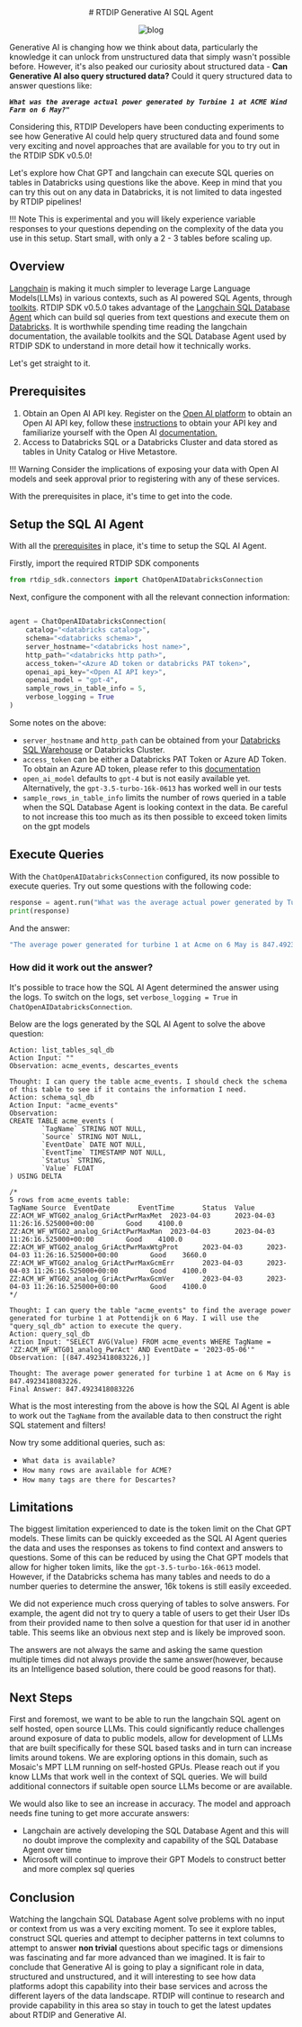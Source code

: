 <center>
# RTDIP Generative AI SQL Agent

![blog](images/generative-ai.png)
</center>

Generative AI is changing how we think about data, particularly the knowledge it can unlock from unstructured data that simply wasn't possible before. However, it's also peaked our curiosity about structured data - **Can Generative AI also query structured data?** Could it query structured data to answer questions like:

***`What was the average actual power generated by Turbine 1 at ACME Wind Farm on 6 May?"`***

Considering this, RTDIP Developers have been conducting experiments to see how Generative AI could help query structured data and found some very exciting and novel approaches that are available for you to try out in the RTDIP SDK v0.5.0! 

Let's explore how Chat GPT and langchain can execute SQL queries on tables in Databricks using questions like the above. Keep in mind that you can try this out on any data in Databricks, it is not limited to data ingested by RTDIP pipelines!

!!! Note
    This is experimental and you will likely experience variable responses to your questions depending on the complexity of the data you use in this setup. Start small, with only a 2 - 3 tables before scaling up.

## Overview

[Langchain](https://python.langchain.com/docs/get_started/introduction.html) is making it much simpler to leverage Large Language Models(LLMs) in various contexts, such as AI powered SQL Agents, through [toolkits](https://python.langchain.com/docs/modules/agents/toolkits/). RTDIP SDK v0.5.0 takes advantage of the [Langchain SQL Database Agent](https://python.langchain.com/docs/modules/agents/toolkits/sql_database) which can build sql queries from text questions and execute them on [Databricks](https://github.com/hwchase17/langchain/blob/master/docs/extras/ecosystem/integrations/databricks.ipynb). It is worthwhile spending time reading the langchain documentation, the available toolkits and the SQL Database Agent used by RTDIP SDK to understand in more detail how it technically works.

Let's get straight to it.

## Prerequisites

1. Obtain an Open AI API key. Register on the [Open AI platform](https://platform.openai.com/) to obtain an Open AI API key, follow these [instructions](https://help.openai.com/en/articles/4936850-where-do-i-find-my-secret-api-key) to obtain your API key and familiarize yourself with the Open AI [documentation.](https://platform.openai.com/docs/introduction/key-concepts) 
1. Access to Databricks SQL or a Databricks Cluster and data stored as tables in Unity Catalog or Hive Metastore. 

!!! Warning
    Consider the implications of exposing your data with Open AI models and seek approval prior to registering with any of these services. 

With the prerequisites in place, it's time to get into the code.

## Setup the SQL AI Agent

With all the [prerequisites](#prerequisites) in place, it's time to setup the SQL AI Agent.

Firstly, import the required RTDIP SDK components

```python
from rtdip_sdk.connectors import ChatOpenAIDatabricksConnection
```

Next, configure the component with all the relevant connection information:

```python

agent = ChatOpenAIDatabricksConnection(
    catalog="<databricks catalog>", 
    schema="<databricks schema>", 
    server_hostname="<databricks host name>",                   
    http_path="<databricks http path>",                         
    access_token="<Azure AD token or databricks PAT token>",
    openai_api_key="<Open AI API key>",
    openai_model = "gpt-4",                                     
    sample_rows_in_table_info = 5, 
    verbose_logging = True
)
```

Some notes on the above:

- `server_hostname` and `http_path` can be obtained from your [Databricks SQL Warehouse](../sdk/queries/databricks/sql-warehouses.md) or Databricks Cluster.
- `access_token` can be either a Databricks PAT Token or Azure AD Token. To obtain an Azure AD token, please refer to this [documentation](../sdk/authentication/azure.md)
- `open_ai_model` defaults to `gpt-4` but is not easily available yet. Alternatively, the `gpt-3.5-turbo-16k-0613` has worked well in our tests
- `sample_rows_in_table_info` limits the number of rows queried in a table when the SQL Database Agent is looking context in the data. Be careful to not increase this too much as its then possible to exceed token limits on the gpt models

## Execute Queries

With the `ChatOpenAIDatabricksConnection` configured, its now possible to execute queries. Try out some questions with the following code:

```python
response = agent.run("What was the average actual power generated by Turbine 1 at ACME Wind Farm on 6 May?")
print(response)
```

And the answer:

```bash
"The average power generated for turbine 1 at Acme on 6 May is 847.4923418083226."
```

### How did it work out the answer?

It's possible to trace how the SQL AI Agent determined the answer using the logs. To switch on the logs, set `verbose_logging = True` in `ChatOpenAIDatabricksConnection`. 

Below are the logs generated by the SQL AI Agent to solve the above question:

```shell
Action: list_tables_sql_db
Action Input: ""
Observation: acme_events, descartes_events

Thought: I can query the table acme_events. I should check the schema of this table to see if it contains the information I need.
Action: schema_sql_db
Action Input: "acme_events"
Observation: 
CREATE TABLE acme_events (
        `TagName` STRING NOT NULL, 
        `Source` STRING NOT NULL, 
        `EventDate` DATE NOT NULL, 
        `EventTime` TIMESTAMP NOT NULL, 
        `Status` STRING, 
        `Value` FLOAT
) USING DELTA

/*
5 rows from acme_events table:
TagName Source  EventDate       EventTime       Status  Value
ZZ:ACM_WF_WTG02_analog_GriActPwrMaxMet  2023-04-03      2023-04-03 11:26:16.525000+00:00        Good    4100.0
ZZ:ACM_WF_WTG02_analog_GriActPwrMaxMan  2023-04-03      2023-04-03 11:26:16.525000+00:00        Good    4100.0
ZZ:ACM_WF_WTG02_analog_GriActPwrMaxWtgProt      2023-04-03      2023-04-03 11:26:16.525000+00:00        Good    3660.0
ZZ:ACM_WF_WTG02_analog_GriActPwrMaxGcmErr       2023-04-03      2023-04-03 11:26:16.525000+00:00        Good    4100.0
ZZ:ACM_WF_WTG02_analog_GriActPwrMaxGcmVer       2023-04-03      2023-04-03 11:26:16.525000+00:00        Good    4100.0
*/

Thought: I can query the table "acme_events" to find the average power generated for turbine 1 at Pottendijk on 6 May. I will use the "query_sql_db" action to execute the query.
Action: query_sql_db
Action Input: "SELECT AVG(Value) FROM acme_events WHERE TagName = 'ZZ:ACM_WF_WTG01_analog_PwrAct' AND EventDate = '2023-05-06'"
Observation: [(847.4923418083226,)]

Thought: The average power generated for turbine 1 at Acme on 6 May is 847.4923418083226.
Final Answer: 847.4923418083226
```

What is the most interesting from the above is how the SQL AI Agent is able to work out the `TagName` from the available data to then construct the right SQL statement and filters! 

Now try some additional queries, such as:

- `What data is available?`
- `How many rows are available for ACME?`
- `How many tags are there for Descartes?`

## Limitations

The biggest limitation experienced to date is the token limit on the Chat GPT models. These limits can be quickly exceeded as the SQL AI Agent queries the data and uses the responses as tokens to find context and answers to questions. Some of this can be reduced by using the Chat GPT models that allow for higher token limits, like the `gpt-3.5-turbo-16k-0613` model. However, if the Databricks schema has many tables and needs to do a number queries to determine the answer, 16k tokens is still easily exceeded.

We did not experience much cross querying of tables to solve answers. For example, the agent did not try to query a table of users to get their User IDs from their provided name to then solve a question for that user id in another table. This seems like an obvious next step and is likely be improved soon.

The answers are not always the same and asking the same question multiple times did not always provide the same answer(however, because its an Intelligence based solution, there could be good reasons for that).

## Next Steps

First and foremost, we want to be able to run the langchain SQL agent on self hosted, open source LLMs. This could significantly reduce challenges around exposure of data to public models, allow for development of LLMs that are built specifically for these SQL based tasks and in turn can increase limits around tokens. We are exploring options in this domain, such as Mosaic's MPT LLM running on self-hosted GPUs. Please reach out if you know LLMs that work well in the context of SQL queries. We will build additional connectors if suitable open source LLMs become or are available.

We would also like to see an increase in accuracy. The model and approach needs fine tuning to get more accurate answers:

- Langchain are actively developing the SQL Database Agent and this will no doubt improve the complexity and capability of the SQL Database Agent over time
- Microsoft will continue to improve their GPT Models to construct better and more complex sql queries

## Conclusion

Watching the langchain SQL Database Agent solve problems with no input or context from us was a very exciting moment. To see it explore tables, construct SQL queries and attempt to decipher patterns in text columns to attempt to answer **non trivial** questions about specific tags or dimensions was fascinating and far more advanced than we imagined. It is fair to conclude that Generative AI is going to play a significant role in data, structured and unstructured, and it will interesting to see how data platforms adopt this capability into their base services and across the different layers of the data landscape. RTDIP will continue to research and provide capability in this area so stay in touch to get the latest updates about RTDIP and Generative AI.
